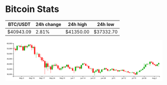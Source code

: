# Bitcoin Stats

BTC/USDT|24h change|24h high|24h low|
|---|---|---|---|
|$40943.09|2.81%|$41350.00|$37332.70|

<img src="./chart.svg">

